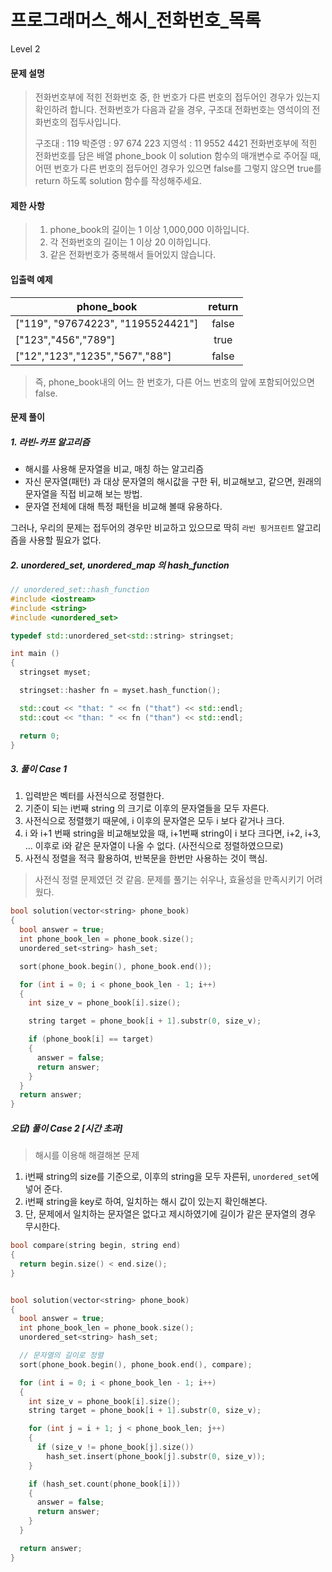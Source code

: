 # 프로그래머스\_해시\_전화번호\_목록

Level 2

#### 문제 설명

> 전화번호부에 적힌 전화번호 중, 한 번호가 다른 번호의 접두어인 경우가 있는지 확인하려 합니다.
> 전화번호가 다음과 같을 경우, 구조대 전화번호는 영석이의 전화번호의 접두사입니다.
>
> 구조대 : 119
> 박준영 : 97 674 223
> 지영석 : 11 9552 4421
> 전화번호부에 적힌 전화번호를 담은 배열 phone_book 이 solution 함수의 매개변수로 주어질 때, 어떤 번호가 다른 번호의 접두어인 경우가 있으면 false를 그렇지 않으면 true를 return 하도록 solution 함수를 작성해주세요.

#### 제한 사항

> 1. phone_book의 길이는 1 이상 1,000,000 이하입니다.
> 2. 각 전화번호의 길이는 1 이상 20 이하입니다.
> 3. 같은 전화번호가 중복해서 들어있지 않습니다.

#### 입출력 예제

| phone_book                        | return |
| --------------------------------- | :----: |
| ["119", "97674223", "1195524421"] | false  |
| ["123","456","789"]               |  true  |
| ["12","123","1235","567","88"]    | false  |

> 즉, phone_book내의 어느 한 번호가, 다른 어느 번호의 앞에 포함되어있으면 false.

#### 문제 풀이

##### 1. 라빈-카프 알고리즘

- 해시를 사용해 문자열을 비교, 매칭 하는 알고리즘
- 자신 문자열(패턴) 과 대상 문자열의 해시값을 구한 뒤, 비교해보고, 같으면, 원래의 문자열을 직접 비교해 보는 방법.
- 문자열 전체에 대해 특정 패턴을 비교해 볼때 유용하다.

그러나, 우리의 문제는 접두어의 경우만 비교하고 있으므로 딱히 `라빈 핑거프린트` 알고리즘을 사용할 필요가 없다.

##### 2. unordered_set, unordered_map 의 hash_function

```C++
// unordered_set::hash_function
#include <iostream>
#include <string>
#include <unordered_set>

typedef std::unordered_set<std::string> stringset;

int main ()
{
  stringset myset;

  stringset::hasher fn = myset.hash_function();

  std::cout << "that: " << fn ("that") << std::endl;
  std::cout << "than: " << fn ("than") << std::endl;

  return 0;
}
```

##### 3. 풀이 Case 1

1. 입력받은 벡터를 사전식으로 정렬한다.
2. 기준이 되는 i번째 string 의 크기로 이후의 문자열들을 모두 자른다.
3. 사전식으로 정렬했기 때문에, i 이후의 문자열은 모두 i 보다 같거나 크다.
4. i 와 i+1 번째 string을 비교해보았을 때, i+1번째 string이 i 보다 크다면, i+2, i+3, ... 이후로 i와 같은 문자열이 나올 수 없다. (사전식으로 정렬하였으므로)
5. 사전식 정렬을 적극 활용하여, 반복문을 한번만 사용하는 것이 핵심.

> 사전식 정렬 문제였던 것 같음. 문제를 풀기는 쉬우나, 효율성을 만족시키기 어려웠다.

```c++
bool solution(vector<string> phone_book)
{
  bool answer = true;
  int phone_book_len = phone_book.size();
  unordered_set<string> hash_set;

  sort(phone_book.begin(), phone_book.end());

  for (int i = 0; i < phone_book_len - 1; i++)
  {
    int size_v = phone_book[i].size();

    string target = phone_book[i + 1].substr(0, size_v);

    if (phone_book[i] == target)
    {
      answer = false;
      return answer;
    }
  }
  return answer;
}
```

##### 오답) 풀이 Case 2 [시간 초과]

> 해시를 이용해 해결해본 문제

1. i번째 string의 size를 기준으로, 이후의 string을 모두 자른뒤, `unordered_set`에 넣어 준다.
2. i번째 string을 key로 하여, 일치하는 해시 값이 있는지 확인해본다.
3. 단, 문제에서 일치하는 문자열은 없다고 제시하였기에 길이가 같은 문자열의 경우 무시한다.

```c++
bool compare(string begin, string end)
{
  return begin.size() < end.size();
}


bool solution(vector<string> phone_book)
{
  bool answer = true;
  int phone_book_len = phone_book.size();
  unordered_set<string> hash_set;

  // 문자열의 길이로 정렬
  sort(phone_book.begin(), phone_book.end(), compare);

  for (int i = 0; i < phone_book_len - 1; i++)
  {
    int size_v = phone_book[i].size();
    string target = phone_book[i + 1].substr(0, size_v);

    for (int j = i + 1; j < phone_book_len; j++)
    {
      if (size_v != phone_book[j].size())
        hash_set.insert(phone_book[j].substr(0, size_v));
    }

    if (hash_set.count(phone_book[i]))
    {
      answer = false;
      return answer;
    }
  }

  return answer;
}
```
